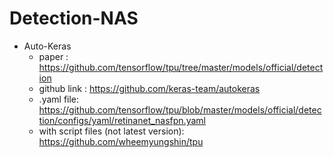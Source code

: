 # Detection-NAS


* Auto-Keras
  * paper : https://github.com/tensorflow/tpu/tree/master/models/official/detection
  * github link : https://github.com/keras-team/autokeras
  * .yaml file: https://github.com/tensorflow/tpu/blob/master/models/official/detection/configs/yaml/retinanet_nasfpn.yaml
  * with script files (not latest version): https://github.com/wheemyungshin/tpu
